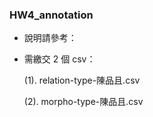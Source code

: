 ### HW4_annotation


- 說明請參考：

- 需繳交 2 個 csv：
 
  (1). relation-type-陳品且.csv
  
  (2). morpho-type-陳品且.csv
